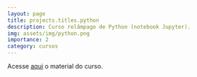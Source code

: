 ```yaml
---
layout: page
title: projects.titles.python
description: ​Curso relâmpago de Python (notebook Jupyter).
img: assets/img/python.png
importance: 2
category: cursos
---
```


Acesse [aqui](https://www.kaggle.com/code/afrniomelo/curso-rel-mpago-de-python/notebook) o material do curso.
